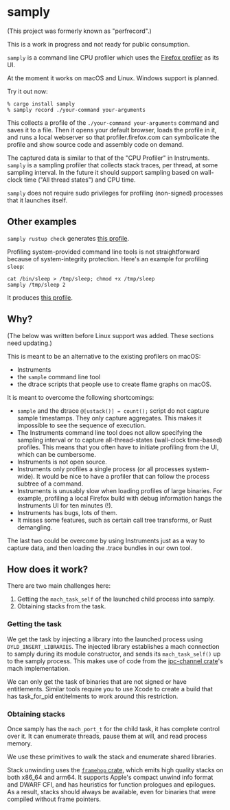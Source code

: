 # samply

(This project was formerly known as "perfrecord".)

This is a work in progress and not ready for public consumption.

`samply` is a command line CPU profiler which uses the [Firefox profiler](https://profiler.firefox.com/) as its UI.

At the moment it works on macOS and Linux. Windows support is planned.

Try it out now:

```
% cargo install samply
% samply record ./your-command your-arguments
```

This collects a profile of the `./your-command your-arguments` command and saves it to a file. Then it opens
your default browser, loads the profile in it, and runs a local webserver so that profiler.firefox.com
can symbolicate the profile and show source code and assembly code on demand.

The captured data is similar to that of the "CPU Profiler" in Instruments.
`samply` is a sampling profiler that collects stack traces, per thread, at some sampling interval.
In the future it should support sampling based on wall-clock time ("All thread states") and CPU time.

`samply` does not require sudo privileges for profiling (non-signed) processes that it launches itself.

## Other examples

`samply rustup check` generates [this profile](https://share.firefox.dev/2MfPzak).

Profiling system-provided command line tools is not straightforward because of system-integrity protection.
Here's an example for profiling `sleep`:

```
cat /bin/sleep > /tmp/sleep; chmod +x /tmp/sleep
samply /tmp/sleep 2
```

It produces [this profile](https://share.firefox.dev/2ZRmN7H).


## Why?

(The below was written before Linux support was added. These sections need updating.)

This is meant to be an alternative to the existing profilers on macOS:

 - Instruments
 - the `sample` command line tool
 - the dtrace scripts that people use to create flame graphs on macOS.

It is meant to overcome the following shortcomings:

 - `sample` and the dtrace `@[ustack()] = count();` script do not capture sample timestamps. They only capture aggregates. This makes it impossible to see the sequence of execution.
 - The Instruments command line tool does not allow specifying the sampling interval or to capture all-thread-states (wall-clock time-based) profiles. This means that you often have to initiate profiling from the UI, which can be cumbersome.
 - Instruments is not open source.
 - Instruments only profiles a single process (or all processes system-wide). It would be nice to have a profiler that can follow the process subtree of a command.
 - Instruments is unusably slow when loading profiles of large binaries. For example, profiling a local Firefox build with debug information hangs the Instruments UI for ten minutes (!).
 - Instruments has bugs, lots of them.
 - It misses some features, such as certain call tree transforms, or Rust demangling.

The last two could be overcome by using Instruments just as a way to capture data, and then loading the .trace bundles in our own tool.

## How does it work?

There are two main challenges here:

 1. Getting the `mach_task_self` of the launched child process into samply.
 2. Obtaining stacks from the task.

### Getting the task

We get the task by injecting a library into the launched process using `DYLD_INSERT_LIBRARIES`.
The injected library establishes a mach connection to samply during its module constructor,
and sends its `mach_task_self()` up to the samply process.
This makes use of code from the [ipc-channel crate](https://github.com/servo/ipc-channel/)'s
mach implementation.

We can only get the task of binaries that are not signed or have entitlements.
Similar tools require you to use Xcode to create a build that has task_for_pid
entitelments to work around this restriction.

### Obtaining stacks

Once samply has the `mach_port_t` for the child task, it has complete control over it.
It can enumerate threads, pause them at will, and read process memory.

We use these primitives to walk the stack and enumerate shared libraries.

Stack unwinding uses the [`framehop` crate](https://github.com/mstange/framehop/), which
emits high quality stacks on both x86_64 and arm64. It supports Apple's compact unwind
info format and DWARF CFI, and has heuristics for function prologues and epilogues. As
a result, stacks should always be available, even for binaries that were compiled without
frame pointers.
